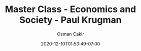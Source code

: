 ---
title: "Master Class - Economics and Society - Paul Krugman"
author: "Osman Cakir"
date: 2020-12-10T01:53:49-07:00
description: "Notes on Paul Krugman's Master Class on Economics and Society"
type: technical_note
draft: true
---